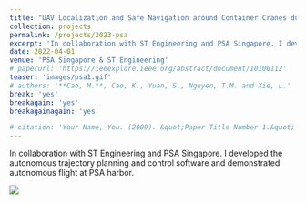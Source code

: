 ```yaml
---
title: "UAV Localization and Safe Navigation around Container Cranes during Inspection"
collection: projects
permalink: /projects/2023-psa
excerpt: 'In collaboration with ST Engineering and PSA Singapore. I developed the autonomous trajectory planning and control software and demonstrated autonomous flight at PSA harbor.'
date: 2022-04-01
venue: 'PSA Singapore & ST Engineering'
# paperurl: 'https://ieeexplore.ieee.org/abstract/document/10106112'
teaser: 'images/psa1.gif'
# authors: '**Cao, M.**, Cao, K., Yuan, S., Nguyen, T.M. and Xie, L.'
break: 'yes'
breakagain: 'yes'
breakagainagain: 'yes'

# citation: 'Your Name, You. (2009). &quot;Paper Title Number 1.&quot; <i>Journal 1</i>. 1(1).'
---
```


In collaboration with ST Engineering and PSA Singapore. I developed the autonomous trajectory planning and control software and demonstrated autonomous flight at PSA harbor.

<img style="float: center;" src="images/psa1.gif">



<!-- Recommended citation: Your Name, You. (2009). "Paper Title Number 1." <i>Journal 1</i>. 1(1). -->